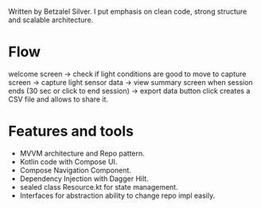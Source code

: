 
 Written by Betzalel Silver. 
I put emphasis on clean code, strong structure and scalable architecture. 

 
# Flow
welcome screen -> check if light conditions are good to move to capture screen -> capture light sensor data -> 
view summary screen when session ends (30 sec or click to end session) -> export data button click creates a CSV file and allows to share it. 


# Features and tools
- MVVM architecture and Repo pattern.
- Kotlin code with Compose UI.
- Compose Navigation Component.
- Dependency Injection with Dagger Hilt.
- sealed class Resource.kt for state management.
- Interfaces for abstraction ability to change repo impl easily.

